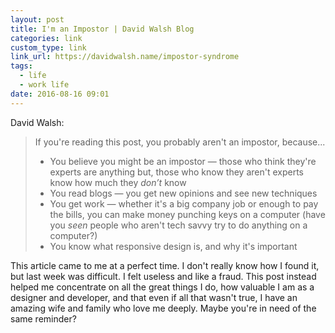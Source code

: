 ```yaml
---
layout: post
title: I'm an Impostor | David Walsh Blog
categories: link
custom_type: link
link_url: https://davidwalsh.name/impostor-syndrome
tags:
  - life
  - work life
date: 2016-08-16 09:01
---
```

David Walsh:

> If you're reading this post, you probably aren't an impostor, because...
>
> - You believe you might be an impostor — those who think they're experts are anything but, those who know they aren't experts know how much they *don’t* know
> - You read blogs — you get new opinions and see new techniques
> - You get work — whether it's a big company job or enough to pay the bills, you can make money punching keys on a computer (have you *seen* people who aren't tech savvy try to do anything on a computer?)
> - You know what responsive design is, and why it's important

This article came to me at a perfect time. I don't really know how I found it, but last week was difficult. I felt useless and like a fraud. This post instead helped me concentrate on all the great things I do, how valuable I am as a designer and developer, and that even if all that wasn't true, I have an amazing wife and family who love me deeply. Maybe you're in need of the same reminder?
